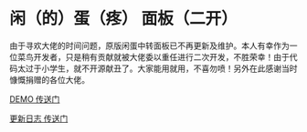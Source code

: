 # 闲（的）蛋（疼） 面板（二开）
  由于寻欢大佬的时间问题，原版闲蛋中转面板已不再更新及维护。本人有幸作为一位菜鸟开发者，只是稍有贡献就被大佬委以重任进行二次开发，不胜荣幸！由于代码太过于小学生，就不开源献丑了。大家能用就用，不喜勿喷！另外在此感谢当时慷慨捐赠的各位大佬。

[DEMO 传送门](http://demo.xdmb.xyz/)

[更新日志 传送门](https://github.com/noobcfy/wikis/wiki/%E7%89%88%E6%9C%AC%E6%9B%B4%E6%96%B0%E6%97%A5%E5%BF%97)

